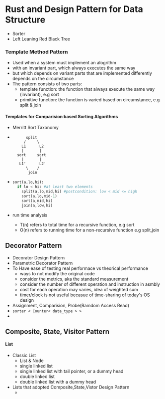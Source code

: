 # Rust and Design Pattern for Data Structure

- Sorter
- Left Leaning Red Black Tree

### Template Method Pattern

- Used when a system must implement an alogrithm
- with an invariant part, which always executes the same way
- but which depends on variant parts that are implemented differently depends on the circumstance
- The pattern consists of two parts:
  - template function: the function that always execute the same way (invariant), e.g sort
  - primitive function: the function is varied based on circumstance, e.g split & join

#### Templates for Comparision based Sorting Algorithms

- Merritt Sort Taxonomy  

- ```
        split
       /     \
      L1      L2
      |       |
    sort     sort
      |       |
     L1'      L2'
        \    /
         join
    ```
-  ```python
   sort(a,lo,hi):
     if lo < hi: #at least two elements
       split(a,lo,mid,hi) #postcondition: low < mid <= high
       sort(a,lo,mid-1)
       sort(a,mid,hi)
       join(a,low,hi)
   ```

- run time analysis

   - T(n) refers to total time for a recursive function, e.g sort
   - O(n) refers to running time for a non-recursive function e.g split,join

## Decorator Pattern

- Decorator Design Pattern
- Parametric Decorator Pattern
- To Have ease of testing real performace vs theorical performance
  - ways to not modify the original code
  - consider the metrics, aka the standard measurement
  - consider the number of different operation and instruction in asmbly
  - cost for each operation may varies, idea of weighted sum
  - timer/clock is not useful becasue of time-sharing of today's OS design
- Assignment, Comparision, Probe(Ramdom Access Read)
- `sorter < Counter< data_type > >`
- ​

## Composite, State, Visitor Pattern

#### List

- Classic List
  - List & Node
  - single linked list
  - single linked list with tail pointer, or a dummy head
  - double linked list
  - double linked list with a dummy head
- Lists that adopted Composite,State,Vistor Design Pattern
  - ​